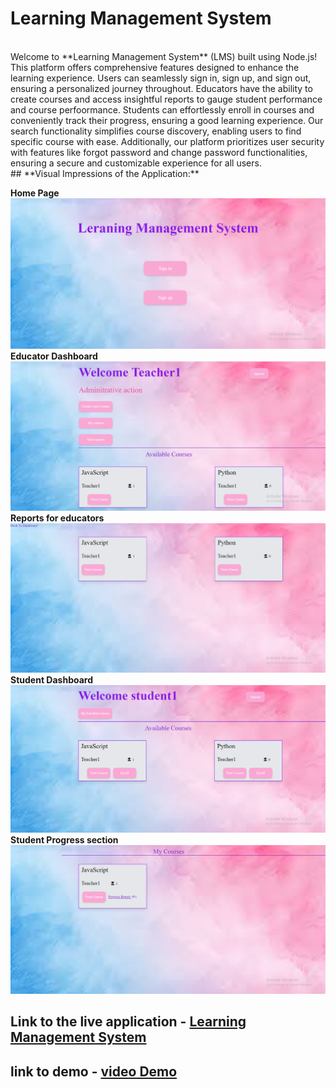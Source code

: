 # **Learning Management System**
<br>
Welcome to **Learning Management System** (LMS) built using Node.js! This platform offers comprehensive features designed to enhance the learning experience. Users can seamlessly sign in, sign up, and sign out, ensuring a personalized journey throughout. Educators have the ability to create courses and access insightful reports to gauge student performance and course perfoormance. Students can effortlessly enroll in courses and conveniently track their progress, ensuring a good learning experience. Our search functionality simplifies course discovery, enabling users to find specific course with ease. Additionally, our platform prioritizes user security with features like forgot password and change password functionalities, ensuring a secure and customizable experience for all users.

<br>
## **Visual Impressions of the Application:**

**Home Page** ![Home Page](/projectimages/homepage.png)
**Educator Dashboard** ![Educator Dashboard](/projectimages/Educator-Dashboard.png)
**Reports for educators** ![Reports for educators](/projectimages/report.png)
**Student Dashboard** ![Student Dashboard](/projectimages/Student-Dashboard.png)
**Student Progress section** ![Student Progress section](/projectimages/Student-report.png)
<br>

## Link to the live application - <a target="blank" href="https://learning-management-system-kbrl.onrender.com/">Learning Management System </a>
## link to demo - <a target="blank" href="https://www.youtube.com/watch?v=gj05g4jk4Wc">video Demo</a>
